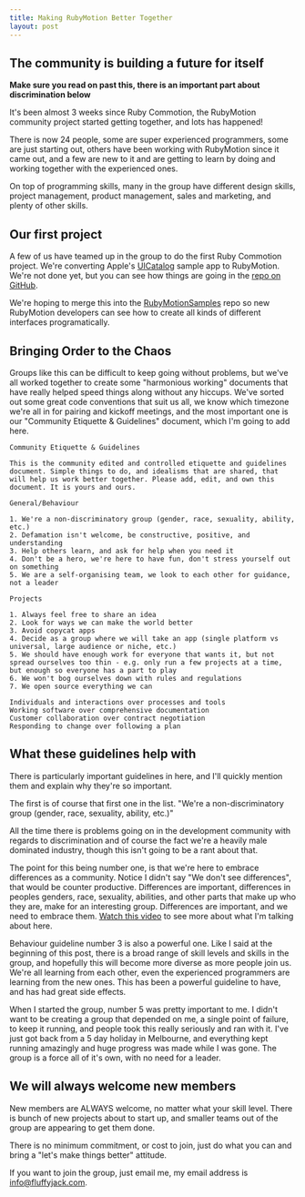 ```yaml
---
title: Making RubyMotion Better Together
layout: post
---
```


## The community is building a future for itself

**Make sure you read on past this, there is an important part about discrimination below**

It's been almost 3 weeks since Ruby Commotion, the RubyMotion community project started getting together, and lots has happened!

There is now 24 people, some are super experienced programmers, some are just starting out, others have been working with RubyMotion since it came out, and a few are new to it and are getting to learn by doing and working together with the experienced ones.

On top of programming skills, many in the group have different design skills, project management, product management, sales and marketing, and plenty of other skills.

## Our first project

A few of us have teamed up in the group to do the first Ruby Commotion project. We're converting Apple's [UICatalog](https://developer.apple.com/library/ios/samplecode/uicatalog/introduction/intro.html) sample app to RubyMotion. We're not done yet, but you can see how things are going in the [repo on GitHub](https://github.com/RubyCommotion/UICatalogConversion).

We're hoping to merge this into the [RubyMotionSamples](https://github.com/HipByte/RubyMotionSamples) repo so new RubyMotion developers can see how to create all kinds of different interfaces programatically.

## Bringing Order to the Chaos

Groups like this can be difficult to keep going without problems, but we've all worked together to create some "harmonious working" documents that have really helped speed things along without any hiccups. We've sorted out some great code conventions that suit us all, we know which timezone we're all in for pairing and kickoff meetings, and the most important one is our "Community Etiquette & Guidelines" document, which I'm going to add here.

```
Community Etiquette & Guidelines

This is the community edited and controlled etiquette and guidelines document. Simple things to do, and idealisms that are shared, that will help us work better together. Please add, edit, and own this document. It is yours and ours.

General/Behaviour

1. We're a non-discriminatory group (gender, race, sexuality, ability, etc.)
2. Defamation isn't welcome, be constructive, positive, and understanding
3. Help others learn, and ask for help when you need it
4. Don't be a hero, we're here to have fun, don't stress yourself out on something
5. We are a self-organising team, we look to each other for guidance, not a leader

Projects

1. Always feel free to share an idea
2. Look for ways we can make the world better
3. Avoid copycat apps
4. Decide as a group where we will take an app (single platform vs universal, large audience or niche, etc.)
5. We should have enough work for everyone that wants it, but not spread ourselves too thin - e.g. only run a few projects at a time, but enough so everyone has a part to play
6. We won't bog ourselves down with rules and regulations
7. We open source everything we can

Individuals and interactions over processes and tools
Working software over comprehensive documentation
Customer collaboration over contract negotiation
Responding to change over following a plan
```

## What these guidelines help with

There is particularly important guidelines in here, and I'll quickly mention them and explain why they're so important.

The first is of course that first one in the list. "We're a non-discriminatory group (gender, race, sexuality, ability, etc.)"

All the time there is problems going on in the development community with regards to discrimination and of course the fact we're a heavily male dominated industry, though this isn't going to be a rant about that.

The point for this being number one, is that we're here to embrace differences as a community. Notice I didn't say "We don't see differences", that would be counter productive. Differences are important, differences in peoples genders, race, sexuality, abilities, and other parts that make up who they are, make for an interesting group. Differences are important, and we need to embrace them. [Watch this video](http://www.youtube.com/watch?v=dmOoevyiA4I) to see more about what I'm talking about here.

Behaviour guideline number 3 is also a powerful one. Like I said at the beginning of this post, there is a broad range of skill levels and skills in the group, and hopefully this will become more diverse as more people join us. We're all learning from each other, even the experienced programmers are learning from the new ones. This has been a powerful guideline to have, and has had great side effects.

When I started the group, number 5 was pretty important to me. I didn't want to be creating a group that depended on me, a single point of failure, to keep it running, and people took this really seriously and ran with it. I've just got back from a 5 day holiday in Melbourne, and everything kept running amazingly and huge progress was made while I was gone. The group is a force all of it's own, with no need for a leader.

## We will always welcome new members

New members are ALWAYS welcome, no matter what your skill level. There is bunch of new projects about to start up, and smaller teams out of the group are appearing to get them done.

There is no minimum commitment, or cost to join, just do what you can and bring a "let's make things better" attitude.

If you want to join the group, just email me, my email address is [info@fluffyjack.com](mailto:info@fluffyjack.com).

